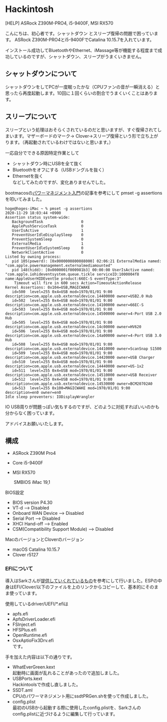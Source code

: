 # Hackintosh
[HELP] ASRock Z390M-PRO4, i5-9400F, MSI RX570

こんにちは、初心者です。シャットダウン とスリープ復帰の問題で困っています。 ASRock Z390M-PRO4とi5-9400FでCatalina 10.15.7を入れています。

インストール成功してBluetoothやEthernet、iMassage等が機能する程度まで成功しているのですが、シャットダウン、スリープがうまくいきません。

## シャットダウンについて  
シャットダウンをしてPCが一度眠ったかな（CPUファンの音が一瞬消える）と思ったら再度起動します。10回に１回くらいの割合でうまくいくことはあります。  

## スリープについて  
スリープという処理はおそらくされているのだと思いますが、すぐ復帰されてしまいます。マザーボードのマーク→ Clover→スリープ復帰という形で立ち上がります。（再起動されているわけではないと思います。）  

一応自分でできる原因特定作業として  
 - シャットダウン時にUSBを全て抜く
 - Bluetoothをオフにする（USBドングルを抜く）
 - Ethernetを抜く  
などしてみたのですが、変化ありませんでした。  

bootmacosの[パワーマネジメント入門](https://bootmacos.com/archives/5107)の記事を参考にして pmset -g assertions を叩いてみました。

```
hoge@hoges-iMac ~ % pmset -g assertions
2020-11-29 18:03:44 +0900 
Assertion status system-wide:
   BackgroundTask                 0
   ApplePushServiceTask           0
   UserIsActive                   1
   PreventUserIdleDisplaySleep    0
   PreventSystemSleep             0
   ExternalMedia                  1
   PreventUserIdleSystemSleep     0
   NetworkClientActive            0
Listed by owning process:
   pid 105(powerd): [0x0000000800088000] 02:06:21 ExternalMedia named: "com.apple.powermanagement.externalmediamounted"  
   pid 148(hidd): [0x0000001f000981b3] 00:00:00 UserIsActive named: "com.apple.iohideventsystem.queue.tickle serviceID:1000004f8 name:AppleUserHIDEventSe product:66EC-S eventType:3"  
	Timeout will fire in 600 secs Action=TimeoutActionRelease
Kernel Assertions: 0x104=USB,MAGICWAKE
   id=500  level=255 0x4=USB mod=1970/01/01 9:00 description=com.apple.usb.externaldevice.14400000 owner=USB2.0 Hub
   id=502  level=255 0x4=USB mod=1970/01/01 9:00 description=com.apple.usb.externaldevice.14100000 owner=66EC-S
   id=503  level=255 0x4=USB mod=1970/01/01 9:00 description=com.apple.usb.externaldevice.14500000 owner=4-Port USB 2.0 Hub
   id=505  level=255 0x4=USB mod=1970/01/01 9:00 description=com.apple.usb.externaldevice.14c00000 owner=HV620
   id=506  level=255 0x4=USB mod=1970/01/01 9:00 description=com.apple.usb.externaldevice.14a00000 owner=4-Port USB 3.0 Hub
   id=508  level=255 0x4=USB mod=1970/01/01 9:00 description=com.apple.usb.externaldevice.14410000 owner=ScanSnap S1500
   id=509  level=255 0x4=USB mod=1970/01/01 9:00 description=com.apple.usb.externaldevice.14420000 owner=USB Charger
   id=510  level=255 0x4=USB mod=1970/01/01 9:00 description=com.apple.usb.externaldevice.14440000 owner=US-1x2
   id=511  level=255 0x4=USB mod=1970/01/01 9:00 description=com.apple.usb.externaldevice.14510000 owner=USB Receiver
   id=512  level=255 0x4=USB mod=1970/01/01 9:00 description=com.apple.usb.externaldevice.14530000 owner=BCM20702A0
   id=513  level=255 0x100=MAGICWAKE mod=1970/01/01 9:00 description=en0 owner=en0
Idle sleep preventers: IODisplayWrangler
```

IO USB周りが問題っぽい気もするのですが、どのように対処すればいいのかも分からなく困っています。  

アドバイスお願いいたします。  

## 構成

- ASRock Z390M Pro4
- Core i5-9400F
- MSI RX570

  ​	SMBIOS iMac 19,1


BIOS設定

- BIOS version P4.30
- VT-d --> Disabled
- Onboard WAN Device --> Disabled
- Serial Port --> Disabled
- XHCI Hand-off --> Enabled
- CSM(Compatibility Support Module) --> Disabled  

MacのバージョンとCloverのバージョン  
- macOS Catalina 10.15.7  
- Clover r5127  


### EFIについて

導入はSarkさんが[提供していくれているもの](https://github.com/sarkrui/Z390M-Pro4-i7-9700K-Hackintosh)を参考にして行いました。ESPの中身はEFI/Clover/以下のファイルを上のリンクからコピーして、基本的にそのまま使っています。  

使用しているdriver/UEFI/*.efiは
- apfs.efi
- ApfsDriverLoader.efi
- FSInject.efi
- HFSPlus.efi 
- OpenRuntime.efi
- OsxAptioFix3Drv.efi  
です。

手を加えた内容は以下の通りです。

- WhatEverGreen.kext  
  	起動時に画面が乱れることがあったので追加しました。
- USBPorts.kext  
  	Hackintoolsで作成し直しました。
- SSDT.aml  
  	CPUのパワーマネジメント用にssdtPRGen.shを使って作成しました。
- config.plist  
  	最初のUSBから起動する際に使用したconfig.plistを、Sarkさんのconfig.plistに近づけるように編集して行っています。

